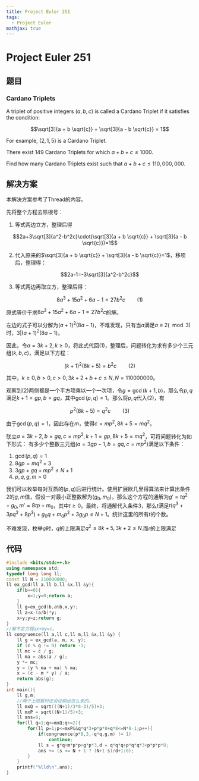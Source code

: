 ```yaml
---
title: Project Euler 251
tags:
  - Project Euler
mathjax: true
---
```

<escape><!-- more --></escape>
    



# Project Euler 251
## 题目
### Cardano Triplets

A triplet of positive integers $(a,b,c)$ is called a Cardano Triplet if it satisfies the condition:

$$\sqrt[3]{a + b \sqrt{c}} + \sqrt[3]{a - b \sqrt{c}} = 1$$

For example, $(2,1,5)$ is a Cardano Triplet.

There exist $149$ Cardano Triplets for which $a+b+c \le 1000$.

Find how many Cardano Triplets exist such that $a+b+c \le 110,000,000$.


## 解决方案

本解决方案参考了Thread的内容。

先将整个方程去除根号：

1. 等式两边立方，整理后得

$$2a+3\sqrt[3]{a^2-b^2c}\cdot(\sqrt[3]{a + b \sqrt{c}} + \sqrt[3]{a - b \sqrt{c}})=1$$

2. 代入原来的$\sqrt[3]{a + b \sqrt{c}} + \sqrt[3]{a - b \sqrt{c}}=1$，移项后，整理得：

$$2a-1=-3\sqrt[3]{a^2-b^2c}$$

3. 等式两边再取立方，整理后得：

$$8a^3+15a^2+6a-1=27b^2c\qquad(1)$$

原式等价于求$8a^3+15a^2+6a-1=27b^2c$的解。

左边的式子可以分解为$(a+1)^2(8a-1)$，不难发现，只有当$a$满足$a\equiv 2(\mod 3)$时，$3|(a+1)^2(8a-1)$。

因此，令$a=3k+2,k\ge0$，将此式代回$(1)$，整理后，问题转化为求有多少个三元组$(k,b,c)$，满足以下方程：

$$(k+1)^2(8k+5)=b^2c\qquad (2)$$

其中，$k\ge0,b>0,c>0,3k+2+b+c\le N,N=110000000$。

观察到$(2)$两侧都是一个平方项乘以一个一次项，令$g=\gcd(k+1,b)$，那么令$p,q$满足$k+1=gp,b=gq$，其中$\gcd(p,q)=1$。那么将$p,q$代入$(2)$，有

$$p^2(8k+5)=q^2c\qquad(3)$$

由于$\gcd(p,q)=1$，因此存在$m$，使得$c=mp^2,8k+5=mq^2$。

联立$a=3k+2,b=gq,c=mp^2,k+1=gp,8k+5=mq^2$，可将问题转化为如下形式：
有多少个整数三元组$(a=3gp-1,b=gq,c=mp^2)$满足以下条件：

1. $\gcd(p,q)=1$
2. $8gp=mq^2+3$
3. $3gp+gq+mp^2\le N+1$
4. $p,q,g,m>0$

我们可以枚举每对互质的$(p,q)$后进行统计。使用扩展欧几里得算法来计算出条件$2$的$g,m$值，假设一对最小正整数解为$(g_0,m_0)$，那么这个方程的通解为$g'=tq^2+g_0,m'=8tp+m_0$，其中$t\ge 0$。最终，将通解代入条件$3$，那么$t$满足$t(q^3+3pq^2+8p^3)+g_0q+m_0p^2+3g_0p\le N+1$。统计这里的所有$t$的个数。

不难发现，枚举$q$时，$q$的上限满足$q^2\le8k+5,3k+2\le N$.而$r$的上限满足

## 代码


```C++
#include <bits/stdc++.h>
using namespace std;
typedef long long ll;
const ll N = 110000000;
ll ex_gcd(ll a,ll b,ll &x,ll &y){
    if(b==0){
        x=1;y=0;return a;
    }
    ll g=ex_gcd(b,a%b,x,y);
    ll z=x-(a/b)*y;
    x=y;y=z;return g;
}
//解不定方程ax+my=c。
ll congruence(ll a,ll c,ll m,ll &x,ll &y) {
    ll g = ex_gcd(a, m, x, y);
    if (c % g != 0) return -1;
    ll mc = c / g;
    ll ma = abs(a / g);
    y *= mc;
    y = (y % ma + ma) % ma;
    x = (c - m * y) / a;
    return abs(g);
}
int main(){
    ll g,m;
    //两个上限暂时还没证明出怎么来的。
    ll mxQ = sqrt(((N+1)/3*8-3)/5)+3;
    ll mxP = sqrt((N+1)/5)+3;
    ll ans=0;
    for(ll q=1;q<=mxQ;q+=2){
        for(ll p=1;p<=mxP&&q*q*3+p*p*8+q*8<=N*8-1;p++){
            if(congruence(p*8,3,-q*q,g,m) != 1)
                continue;
            ll s = g*q+m*p*p+g*p*3,d = q*q*q+p*q*q*3+p*p*p*8;
            ans += (s <= N + 1 ? (N+1-s)/d+1:0);
        }
    }
    printf("%lld\n",ans);
}

```